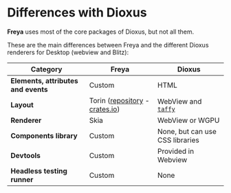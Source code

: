 # Differences with Dioxus

**Freya** uses most of the core packages of Dioxus, but not all them.

These are the main differences between Freya and the different Dioxus renderers for Desktop (webview and Blitz):

| Category                             | Freya            | Dioxus                          |
|--------------------------------------|------------------|---------------------------------|
| **Elements, attributes and events**  | Custom           | HTML                            |
| **Layout**                           | Torin ([repository](https://github.com/marc2332/freya/tree/main/crates/torin) - [crates.io](https://crates.io/crates/torin))   | WebView and [`taffy`](https://github.com/DioxusLabs/taffy)               |
| **Renderer**                         | Skia             | WebView or WGPU                 |
| **Components library**               | Custom           | None, but can use CSS libraries |
| **Devtools**                         | Custom           | Provided in Webview             |
| **Headless testing runner**          | Custom           | None                            |
